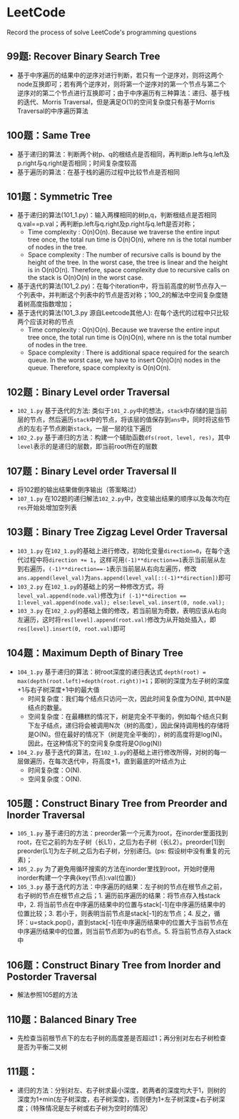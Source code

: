 # LeetCode
Record the process of solve LeetCode's programming questions  

## 99题: Recover Binary Search Tree
+ 基于中序遍历的结果中的逆序对进行判断，若只有一个逆序对，则将这两个node互换即可；若有两个逆序对，则将第一个逆序对的第一个节点与第二个逆序对的第二个节点进行互换即可；由于中序遍历有三种算法：递归、基于栈的迭代、Morris Traversal，但是满足O(1)的空间复杂度只有基于Morris Traversal的中序遍历算法  

## 100题：Same Tree
+ 基于递归的算法：判断两个树p、q的根结点是否相同，再判断p.left与q.left及p.right与q.right是否相同；时间复杂度较高
+ 基于遍历的算法：在基于栈的遍历过程中比较节点是否相同 

## 101题：Symmetric Tree  
+ 基于递归的算法(101_1.py)：输入两棵相同的树p,q，判断根结点是否相同q.val==p.val；再判断p.left与q.right及p.right与q.left是否对称； 
  + Time complexity : O(n)O(n). Because we traverse the entire input tree once, the total run time is O(n)O(n), where nn is the total number of nodes in the tree.  
  + Space complexity : The number of recursive calls is bound by the height of the tree. In the worst case, the tree is linear and the height is in O(n)O(n). Therefore, space complexity due to recursive calls on the stack is O(n)O(n) in the worst case.  
+ 基于迭代的算法(101_2.py)：在每个iteration中，将当前高度的树节点存入一个列表中，并判断这个列表中的节点是否对称；100_2的解法中空间复杂度随着树高度指数增加；  
+ 基于迭代的算法(101_3.py 源自Leetcode其他人): 在每个迭代的过程中只比较两个应该对称的节点  
  + Time complexity : O(n)O(n). Because we traverse the entire input tree once, the total run time is O(n)O(n), where nn is the total number of nodes in the tree.  
  + Space complexity : There is additional space required for the search queue. In the worst case, we have to insert O(n)O(n) nodes in the queue. Therefore, space complexity is O(n)O(n).  

## 102题：Binary Level order Traversal  
+ `102_1.py` 基于迭代的方法: 类似于`101_2.py`中的想法，`stack`中存储的是当前层的节点，然后遍历`stack`中的节点，将该层的值保存到`ans`中，同时将这些节点的左右子节点刷新`stack`，一层一层的往下遍历  
+ `102_2.py` 基于递归的方法：构建一个辅助函数`dfs(root, level, res)`，其中`level`表示的是递归的层数，即当前root所在的层数

## 107题：Binary Level order Traversal II  
+ 将102题的输出结果做倒序输出（答案略过）
+ `107_1.py` 在102题的递归解法`102_2.py`中，改变输出结果的顺序以及每次均在`res`开始处增加空列表  

## 103题：Binary Tree Zigzag Level Order Traversal  
+ `103_1.py` 在`102_1.py`的基础上进行修改，初始化变量`direction=0`，在每个迭代过程中将`direction += 1`，这样可用`(-1)**direction==1`表示当前层从左到右遍历，`(-1)**direction==-1`表示当前层从右向左遍历，修改`ans.append(level_val)`为`ans.append(level_val[::(-1)**direction])`即可  
+ `103_2.py` 在`102_1.py`的基础上的另一种修改方式，将`level_val.append(node.val)`修改为`if (-1)**direction == 1:level_val.append(node.val); else:level_val.insert(0, node.val);`
+ `103_3.py` 在`102_2.py`的基础上做的修改，若当前层为奇数，表明应该从右向左遍历，这时将`res[level].append(root.val)`修改为从开始处插入，即`res[level].insert(0, root.val)`即可

## 104题：Maximum Depth of Binary Tree
+ `104_1.py` 基于递归的算法：树root深度的递归表达式 `depth(root) = max(depth(root.left)+depth(root.right))+1`；即树的深度为左子树的深度+1与右子树深度+1中的最大值  
  + 时间复杂度：我们每个结点只访问一次，因此时间复杂度为O(N), 其中N是结点的数量。
  + 空间复杂度：在最糟糕的情况下，树是完全不平衡的，例如每个结点只剩下左子结点，递归将会被调用N次（树的高度），因此保持调用栈的存储将是O(N)。但在最好的情况下（树是完全平衡的），树的高度将是log(N)。因此，在这种情况下的空间复杂度将是O(log(N))
+ `104_2.py` 基于迭代的算法，在`102_1.py`的基础上进行修改所得，对树的每一层做遍历，在每次迭代中，将高度+1，直到最底的叶结点为止
  + 时间复杂度：O(N).
  + 空间复杂度：O(N).

## 105题：Construct Binary Tree from Preorder and Inorder Traversal
+ `105_1.py` 基于递归的方法：preorder第一个元素为root，在inorder里面找到root，在它之前的为左子树（长L1），之后为右子树（长L2）。preorder[1]到preorder[L1]为左子树,之后为右子树，分别递归。(ps: 假设树中没有重复的元素)；  
+ `105_2.py` 为了避免用循环搜索的方法在inorder里找到root，开始时便用inorder构建一个字典{key(节点):val(位置)}  
+ `105_3.py` 基于迭代的方法：中序遍历的结果：左子树的节点在根节点之前，右子树的节点在根节点之后；1. 遍历前序遍历的结果：将节点存入栈stack中，2. 将当前节点在中序遍历结果中的位置与stack[-1]在中序遍历结果中的位置比较；3. 若小于，则表明当前节点是stack[-1]的左节点；4. 反之，循环：u=stack.pop()，直到stack[-1]在中序遍历结果中的位置大于当前节点在中序遍历结果中的位置，则当前节点即为u的右节点。5. 将当前节点存入stack中  

## 106题：Construct Binary Tree from Inorder and Postorder Traversal
+ 解法参照105题的方法

## 110题：Balanced Binary Tree
+ 先检查当前根节点下的左右子树的高度差是否超过1；再分别对左右子树检查是否为平衡二叉树

## 111题：
+ 递归的方法：分别对左、右子树求最小深度，若两者的深度均大于1，则树的深度为1+min(左子树深度，右子树深度)，否则便为1+左子树深度+右子树深度；（特殊情况是左子树或右子树为空时的情况）
